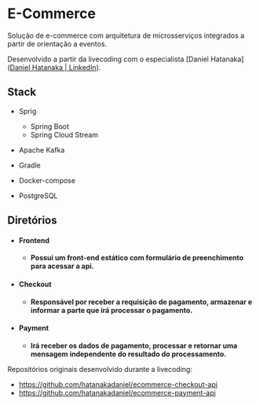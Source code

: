 # 							E-Commerce

Solução de e-commerce com arquitetura de microsserviços integrados a partir de orientação a eventos.

Desenvolvido a partir da livecoding com o especialista [Daniel Hatanaka]([Daniel Hatanaka | LinkedIn](https://www.linkedin.com/in/hatanakadaniel/)).

## Stack

- Sprig
  - Spring Boot
  - Spring Cloud Stream

- Apache Kafka
- Gradle
- Docker-compose
- PostgreSQL



## Diretórios

- #### Frontend

  - **Possui um front-end estático com formulário de preenchimento para acessar a api.**

- #### Checkout

  - **Responsável por receber a requisição de pagamento, armazenar e informar a parte que irá processar o pagamento.**
  
- #### Payment

  - **Irá receber os dados de pagamento, processar e retornar uma mensagem independente do resultado do processamento.**

    

Repositórios originais desenvolvido durante a livecoding: 

- https://github.com/hatanakadaniel/ecommerce-checkout-api
- https://github.com/hatanakadaniel/ecommerce-payment-api